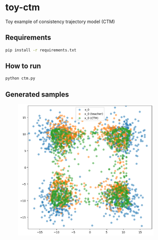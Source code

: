 # toy-ctm

Toy example of consistency trajectory model (CTM)

## Requirements

```sh
pip install -r requirements.txt
```

## How to run

```sh
python ctm.py
```

## Generated samples

<figure>
<img src="p_0_hat.png">
</figure>

